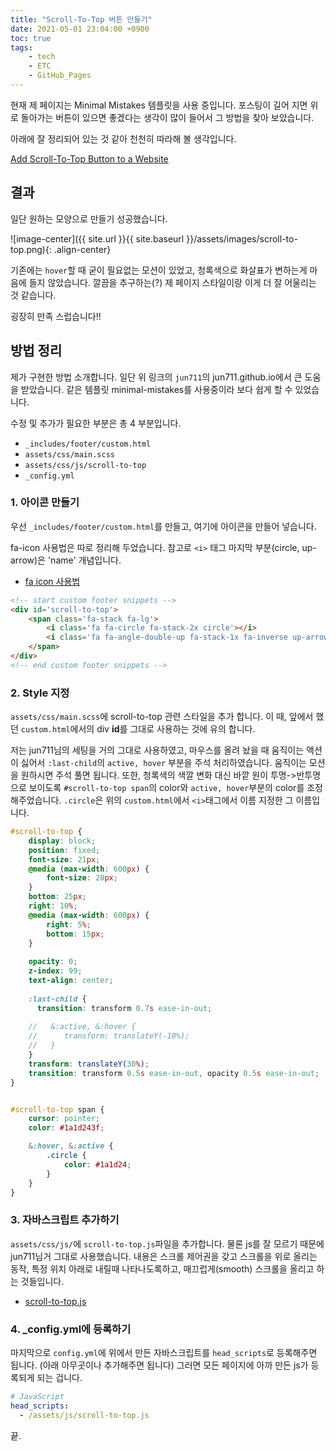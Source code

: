 ```yaml
---
title: "Scroll-To-Top 버튼 만들기"
date: 2021-05-01 23:04:00 +0900
toc: true
tags:
    - tech
    - ETC
    - GitHub_Pages
---
```

현재 제 페이지는 Minimal Mistakes 템플릿을 사용 중입니다. 포스팅이 길어 지면 위로 돌아가는 버튼이 있으면 좋겠다는 생각이 많이 들어서 그 방법을 찾아 보았습니다.

아래에 잘 정리되어 있는 것 같아 천천히 따라해 볼 생각입니다.

[Add Scroll-To-Top Button to a Website](https://jun711.github.io/web/adding-scroll-to-top-button-to-a-website/)

## 결과

일단 원하는 모양으로 만들기 성공했습니다.

![image-center]({{ site.url }}{{ site.baseurl }}/assets/images/scroll-to-top.png){: .align-center}

기존에는 `hover`할 때 굳이 필요없는 모션이 있었고, 청록색으로 화살표가 변하는게 마음에 들지 않았습니다. 깔끔을 추구하는(?) 제 페이지 스타일이랑 이게 더 잘 어울리는 것 같습니다.

굉장히 만족 스럽습니다!!

## 방법 정리

제가 구현한 방법 소개합니다. 일단 위 링크의 `jun711`의 jun711.github.io에서 큰 도움을 받았습니다. 같은 템플릿 minimal-mistakes를 사용중이라 보다 쉽게 할 수 있었습니다.

수정 및 추가가 필요한 부분은 총 4 부분입니다.

- `_includes/footer/custom.html`
- `assets/css/main.scss`
- `assets/css/js/scroll-to-top`
- `_config.yml`

### 1. 아이콘 만들기

우선 `_includes/footer/custom.html`를 만들고, 여기에 아이콘을 만들어 넣습니다.

fa-icon 사용법은 따로 정리해 두었습니다. 참고로 `<i>` 태그 마지막 부분(circle, up-arrow)은 'name' 개념입니다.

- [fa icon 사용법](https://lazyduo.github.io/fa-stack/)

```html
<!-- start custom footer snippets -->
<div id='scroll-to-top'>
    <span class='fa-stack fa-lg'>
        <i class='fa fa-circle fa-stack-2x circle'></i>
        <i class='fa fa-angle-double-up fa-stack-1x fa-inverse up-arrow'></i>
    </span>
</div>
<!-- end custom footer snippets -->
```

### 2. Style 지정

`assets/css/main.scss`에 scroll-to-top 관련 스타일을 추가 합니다. 이 때, 앞에서 했던 `custom.html`에서의 div **id**를 그대로 사용하는 것에  유의 합니다.

저는 jun711님의 세팅을 거의 그대로 사용하였고, 마우스를 올려 놨을 때 움직이는 액션이 싫어서 `:last-child`의 `active, hover` 부분을 주석 처리하였습니다. 움직이는 모션을 원하시면 주석 풀면 됩니다. 또한, 청록색의 색깔 변화 대신 바깥 원이 투명->반투명으로 보이도록 `#scroll-to-top span`의 color와 `active, hover`부분의 color를 조정해주었습니다. `.circle`은 위의 `custom.html`에서 `<i>`태그에서 이름 지정한 그 이름입니다.

```scss
#scroll-to-top {
    display: block;
    position: fixed;
    font-size: 21px;
    @media (max-width: 600px) {
        font-size: 20px;
    }
    bottom: 25px;
    right: 10%;
    @media (max-width: 600px) {
        right: 5%;
        bottom: 15px;
    }
    
    opacity: 0;
    z-index: 99;
    text-align: center;
    
    :last-child {
      transition: transform 0.7s ease-in-out;
      
    //   &:active, &:hover {
    //      transform: translateY(-10%);
    //   }
    }
    transform: translateY(30%);
    transition: transform 0.5s ease-in-out, opacity 0.5s ease-in-out;
}


#scroll-to-top span {
    cursor: pointer;
    color: #1a1d243f;

    &:hover, &:active {
        .circle {
            color: #1a1d24;
        }
    }
}
```
### 3. 자바스크립트 추가하기

`assets/css/js/`에 `scroll-to-top.js`파일을 추가합니다. 물론 js를 잘 모르기 때문에 jun711님거 그대로 사용했습니다. 내용은 스크롤 제어권을 갖고 스크롤을 위로 올리는 동작, 특정 위치 아래로 내릴때 나타나도록하고, 매끄럽게(smooth) 스크롤을 올리고 하는 것들입니다.

- [scroll-to-top.js](https://github.com/lazyduo/lazyduo.github.io/blob/master/assets/js/scroll-to-top.js)

### 4. _config.yml에 등록하기

마지막으로 `config.yml`에 위에서 만든 자바스크립트를 `head_scripts`로 등록해주면 됩니다. (아래 아무곳이나 추가해주면 됩니다) 그러면 모든 페이지에 아까 만든 js가 등록되게 되는 겁니다.

```yml
# JavaScript
head_scripts:
  - /assets/js/scroll-to-top.js
```

끝.